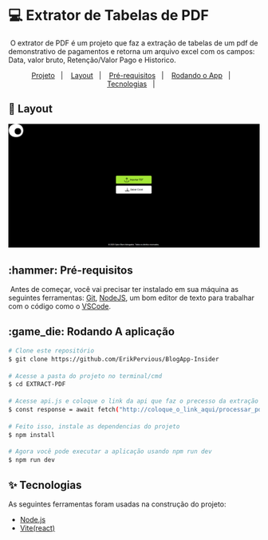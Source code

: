 <h1 id="title">💻 Extrator de Tabelas de PDF</h1>

<p>&nbsp;O extrator de PDF é um projeto que faz a extração de tabelas de um pdf de demonstrativo de pagamentos e retorna um arquivo excel com os campos: Data, valor bruto, Retenção/Valor Pago e Historico.</p>

<p align="center">
  <a href="#title">Projeto</a>&nbsp;&nbsp;&nbsp;|&nbsp;&nbsp;&nbsp; 
  <a href="#preview">Layout</a>&nbsp;&nbsp;&nbsp;|&nbsp;&nbsp;&nbsp;
  <a href="#requirements">Pré-requisitos</a>&nbsp;&nbsp;&nbsp;|&nbsp;&nbsp;&nbsp;
  <a href="#rodando">Rodando o App</a>&nbsp;&nbsp;&nbsp;|&nbsp;&nbsp;&nbsp;
  <a href="#technologies">Tecnologias</a>&nbsp;&nbsp;&nbsp;|&nbsp;&nbsp;&nbsp; 
</p>

<h2 id="preview">🔖 Layout</h2>

<div align="center">
  <img alt="Home" title="Home" src="./src/assets/home.png"  width="800"/>
</div>

<h2 id="requirements">:hammer: Pré-requisitos</h1>

<p>&nbsp;Antes de começar, você vai precisar ter instalado em sua máquina as seguintes ferramentas: <a href="https://git-scm.com">Git</a>, <a href="https://nodejs.org/pt-br/">NodeJS</a>, um bom editor de texto para trabalhar com o código como o <a href="https://code.visualstudio.com/">VSCode</a>.</p>

<h2 id="rodando">:game_die: Rodando A aplicação</h2>

```bash
# Clone este repositório
$ git clone https://github.com/ErikPervious/BlogApp-Insider

# Acesse a pasta do projeto no terminal/cmd
$ cd EXTRACT-PDF

# Acesse api.js e coloque o link da api que faz o precesso da extração
$ const response = await fetch("http://coloque_o_link_aqui/processar_pdf",

# Feito isso, instale as dependencias do projeto
$ npm install

# Agora você pode executar a aplicação usando npm run dev
$ npm run dev

```

<h2 id="technologies">✨ Tecnologias</h2>

As seguintes ferramentas foram usadas na construção do projeto:

- [Node.js](https://nodejs.org/en/)
- [Vite(react)](https://vite.dev/)

